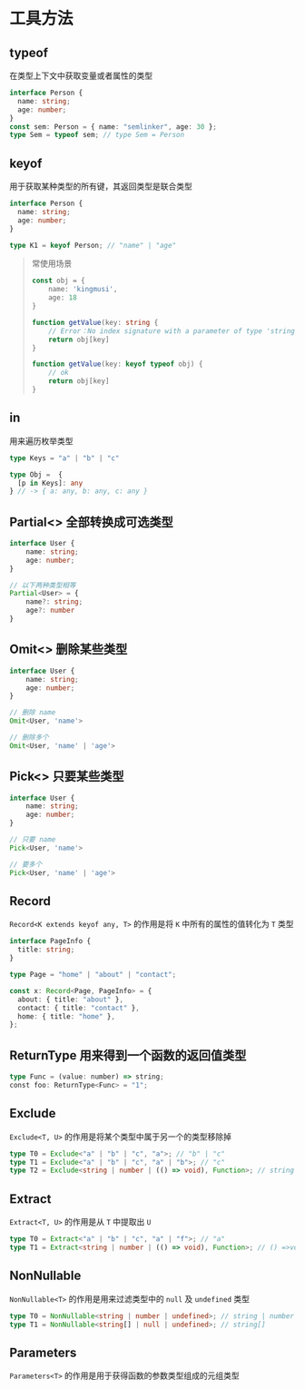 # 工具方法

## typeof

在类型上下文中获取变量或者属性的类型

```typescript
interface Person {
  name: string;
  age: number;
}
const sem: Person = { name: "semlinker", age: 30 };
type Sem = typeof sem; // type Sem = Person
```

## keyof

用于获取某种类型的所有键，其返回类型是联合类型

```typescript
interface Person {
  name: string;
  age: number;
}

type K1 = keyof Person; // "name" | "age"
```

> 常使用场景
>
> ```typescript
> const obj = {
>     name: 'kingmusi',
>     age: 18
> }
> 
> function getValue(key: string {
>     // Error：No index signature with a parameter of type 'string' was found on type '{ name: string; age: number; }'
>     return obj[key]
> }
> 
> function getValue(key: keyof typeof obj) {
>     // ok
>     return obj[key]
> }
> ```

## in

用来遍历枚举类型

```typescript
type Keys = "a" | "b" | "c"

type Obj =  {
  [p in Keys]: any
} // -> { a: any, b: any, c: any }
```

## Partial<> 全部转换成可选类型

```ts
interface User {
	name: string;
	age: number;
}

// 以下两种类型相等
Partial<User> = {
	name?: string;
	age?: number
}
```

## Omit<> 删除某些类型

```ts
interface User {
	name: string;
	age: number;
}

// 删除 name
Omit<User, 'name'>

// 删除多个
Omit<User, 'name' | 'age'>
```

## Pick<> 只要某些类型

```ts
interface User {
	name: string;
	age: number;
}

// 只要 name
Pick<User, 'name'>

// 要多个
Pick<User, 'name' | 'age'>
```

## Record

`Record<K extends keyof any, T>` 的作用是将 `K` 中所有的属性的值转化为 `T` 类型

```typescript
interface PageInfo {
  title: string;
}

type Page = "home" | "about" | "contact";

const x: Record<Page, PageInfo> = {
  about: { title: "about" },
  contact: { title: "contact" },
  home: { title: "home" },
};
```

## ReturnType 用来得到一个函数的返回值类型

```typescript
type Func = (value: number) => string;
const foo: ReturnType<Func> = "1";
```

## Exclude

`Exclude<T, U>` 的作用是将某个类型中属于另一个的类型移除掉

```typescript
type T0 = Exclude<"a" | "b" | "c", "a">; // "b" | "c"
type T1 = Exclude<"a" | "b" | "c", "a" | "b">; // "c"
type T2 = Exclude<string | number | (() => void), Function>; // string | number
```

## Extract

`Extract<T, U>` 的作用是从 `T` 中提取出 `U`

```typescript
type T0 = Extract<"a" | "b" | "c", "a" | "f">; // "a"
type T1 = Extract<string | number | (() => void), Function>; // () =>void
```

## NonNullable

`NonNullable<T>` 的作用是用来过滤类型中的 `null` 及 `undefined` 类型

```typescript
type T0 = NonNullable<string | number | undefined>; // string | number
type T1 = NonNullable<string[] | null | undefined>; // string[]
```

## Parameters

`Parameters<T>` 的作用是用于获得函数的参数类型组成的元组类型



